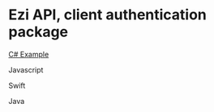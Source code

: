 # Ezi API, client authentication package

<a href="https://github.com/tabtu/Ezi.Auth/tree/master/C%23">C# Example</a>

Javascript

Swift

Java
